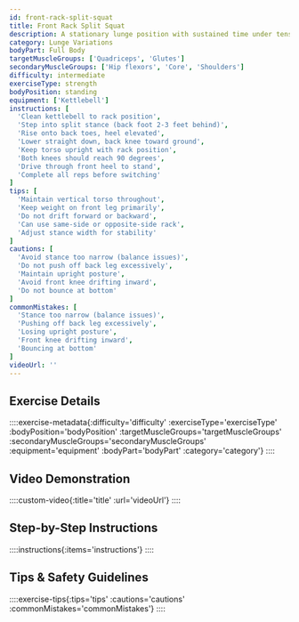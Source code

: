```yaml
---
id: front-rack-split-squat
title: Front Rack Split Squat
description: A stationary lunge position with sustained time under tension while holding the kettlebell in rack position, building unilateral strength and muscular endurance with increased core demands.
category: Lunge Variations
bodyPart: Full Body
targetMuscleGroups: ['Quadriceps', 'Glutes']
secondaryMuscleGroups: ['Hip flexors', 'Core', 'Shoulders']
difficulty: intermediate
exerciseType: strength
bodyPosition: standing
equipment: ['Kettlebell']
instructions: [
  'Clean kettlebell to rack position',
  'Step into split stance (back foot 2-3 feet behind)',
  'Rise onto back toes, heel elevated',
  'Lower straight down, back knee toward ground',
  'Keep torso upright with rack position',
  'Both knees should reach 90 degrees',
  'Drive through front heel to stand',
  'Complete all reps before switching'
]
tips: [
  'Maintain vertical torso throughout',
  'Keep weight on front leg primarily',
  'Do not drift forward or backward',
  'Can use same-side or opposite-side rack',
  'Adjust stance width for stability'
]
cautions: [
  'Avoid stance too narrow (balance issues)',
  'Do not push off back leg excessively',
  'Maintain upright posture',
  'Avoid front knee drifting inward',
  'Do not bounce at bottom'
]
commonMistakes: [
  'Stance too narrow (balance issues)',
  'Pushing off back leg excessively',
  'Losing upright posture',
  'Front knee drifting inward',
  'Bouncing at bottom'
]
videoUrl: ''
---
```


## Exercise Details

::::exercise-metadata{:difficulty='difficulty' :exerciseType='exerciseType' :bodyPosition='bodyPosition' :targetMuscleGroups='targetMuscleGroups' :secondaryMuscleGroups='secondaryMuscleGroups' :equipment='equipment' :bodyPart='bodyPart' :category='category'}
::::

## Video Demonstration

::::custom-video{:title='title' :url='videoUrl'}
::::

## Step-by-Step Instructions

::::instructions{:items='instructions'}
::::

## Tips & Safety Guidelines

::::exercise-tips{:tips='tips' :cautions='cautions' :commonMistakes='commonMistakes'}
::::
